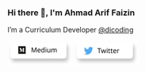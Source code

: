### Hi there 👋, I'm Ahmad Arif Faizin

I’m a Curriculum Developer [@dicoding](https://www.dicoding.com/)

<a title="Medium" href="https://medium.com/@arifaizin"><img alt="Medium Profile" src="https://raw.githubusercontent.com/ahmedrizwan/ahmedrizwan/master/icons/articles.png" height="50" width="130" /></a>
<a title="Instagram" href="https://www.instagram.com/arif_faizin/"><img alt="Instagram Profile" src="https://raw.githubusercontent.com/ahmedrizwan/ahmedrizwan/master/icons/twitter.png" height="50" width="130" /></a>


<!--
**arifaizin/arifaizin** is a ✨ _special_ ✨ repository because its `README.md` (this file) appears on your GitHub profile.

Here are some ideas to get you started:

- 🔭 I’m currently working on ...
- 🌱 I’m currently learning ...
- 👯 I’m looking to collaborate on ...
- 🤔 I’m looking for help with ...
- 💬 Ask me about ...
- 📫 How to reach me: ...
- 😄 Pronouns: ...
- ⚡ Fun fact: ...
-->
